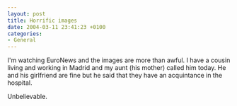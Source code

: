 ```yaml
---
layout: post
title: Horrific images
date: 2004-03-11 23:41:23 +0100
categories:
- General
---
```

I'm watching EuroNews and the images are more than awful. I have a cousin living and working in Madrid and my aunt (his mother) called him today. He and his girlfriend are fine but he said that they have an acquintance in the hospital.

Unbelievable.

